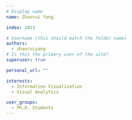 ```yaml
---
# Display name
name: Zhaorui Yang

index: 2023

# Username (this should match the folder name)
authors:
  - zhaoruiyang
# Is this the primary user of the site?
superuser: true

personal_url: ""

interests:
  - Information Visualization
  - Visual Analytics

user_groups:
  - Ph.D. Students
---
```

